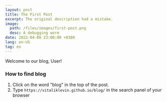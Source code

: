 ```yaml
---
layout: post
title: The First Post
excerpt: The original description had a mistake.
image:
  path: /files/images/first-post.png
  desc: A debugging worm
date: 2022-04-08 23:00:00 +0300
lang: en-US
tag: en
---
```


Welcome to our blog, User! 

### How to find blog

1. Click on the word "blog" in the top of the post.
2. Type `https://vitaliklevin.github.io/blog/` in the search panel of your browser